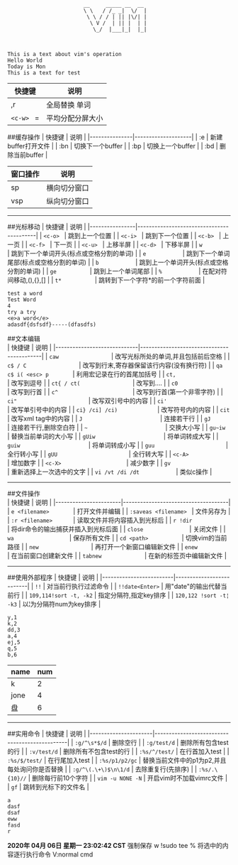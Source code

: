 ```
                        __     _____ __  __ 
                        \ \   / /_ _|  \/  |
                         \ \ / / | || |\/| |
                          \ V /  | || |  | |
                           \_/  |___|_|  |_|
                                            
                        
```

```
This is a text about vim's operation
Hello World
Today is Mon
This is a text for test
```

| 快捷键     | 说明             |
|------------|------------------|
| ,r         | 全局替换 单词    |
| `<c-w> ` = | 平均分配分屏大小 |

##缓存操作
| 快捷键        | 说明               |
|---------------|--------------------|
| :e <filename> | 新建buffer打开文件 |
| :bn           | 切换下一个buffer   |
| :bp           | 切换上一个buffer   |
| :bd           | 删除当前buffer     |

| 窗口操作      | 说明         |
|---------------|--------------|
| sp <filename> | 横向切分窗口 |
| vsp           | 纵向切分窗口 |

---




##光标移动
| 快捷键         | 说明                                     |
|----------------|------------------------------------------|
| `<c-o> `       | 跳到上一个位置                           |
| `<c-i> `       | 跳到下一个位置                           |
| `<c-b> `       | 上一页                                   |
| `<c-f> `       | 下一页                                   |
| `<c-u> `       | 上移半屏                                 |
| `<c-d> `       | 下移半屏                                 |
| `w        `    | 跳到下一个单词开头(标点或空格分割的单词) |
| `e           ` | 跳到下一个单词尾部(标点或空格分割的单词) |
| `b           ` | 跳到上一个单词开头(标点或空格分割的单词) |
| `ge          ` | 跳到上一个单词尾部                       |
| `%           ` | 在配对符间移动,(),{},[]                  |
| `t*          ` | 跳转到下一个字符*的前一个字符前面        |

```
test a word
Test Word
4
try a try
<e>a word</e>
adasdf{dsfsdf}-----(dfasdfs)
```

##文本编辑  
| 快捷键                      | 说明                                      |
|-----------------------------|-------------------------------------------|
| `caw                `       | 改写光标所处的单词,并且包括前后空格       |
| `c$ / C                `    | 改写到行末,寄存器保留该行内容(没有换行符) |
| `qa c$ i( <esc> p       `   | 利用宏记录在行的首尾加括号                |
| `ct,                      ` | 改写到逗号                                |
| `ct{ / ct(                ` | 改写到....                                |
| `c0                       ` | 改写到行首                                |
| `c^                       ` | 改写到行首(第一个非零字符)                |
| `ci"                      ` | 改写双引号中的内容                        |
| `ci'                      ` | 改写单引号中的内容                        |
| `ci} /ci] /ci)            ` | 改写符号内的内容                          |
| `cit                      ` | 改写xml tag中的内容                       |
| `J                        ` | 连接若干行                                |
| `gJ                       ` | 连接若干行,删除空白符                     |
| `~                        ` | 交换大小写                                |
| `gu~iw                    ` | 替换当前单词的大小写                      |
| `gUiw                     ` | 将单词转成大写                            |
| `guiw                     ` | 将单词转成小写                            |
| `guu                      ` | 全行转小写                                |
| `gUU                      ` | 全行转大写                                |
| `<c-A>                    ` | 增加数字                                  |
| `<c-X>                    ` | 减少数字                                  |
| `gv                       ` | 重新选择上一次选中的文字                  |
| `vi /vt /di /dt           ` | 类似c操作                                 |


---


##文件操作   
| 快捷键                | 说明                                |
|-----------------------|-------------------------------------|
| `e <filename>       ` | 打开文件并编辑                      |
| `:saveas <filename> ` | 文件另存为                          |
| `:r <filename>      ` | 读取文件并将内容插入到光标后        |
| `r !dir             ` | 将dir命令的输出捕获并插入到光标后面 |
| `close              ` | 关闭文件                            |
| `wa                 ` | 保存所有文件                        |
| `cd <path>          ` | 切换vim的当前路径                   |
| `new                ` | 再打开一个新窗口编辑新文件          |
| `enew               ` | 在当前窗口创建新文件                |
| `tabnew             ` | 在新的标签页中编辑新文件            |


---


##使用外部程序
| 快捷键                  | 说明                     |
|-------------------------|--------------------------|
| `!!`                    | 对当前行执行过滤命令     |
| `!!date<Enter>`         | 用"date"的输出代替当前行 |
| `109,114!sort -t, -k2`  | 指定分隔符,指定key排序   |
| `120,122 !sort -t¦ -k3` | 以¦为分隔符num为key排序  |

```
y,1
k,2
dd,3
a,4
ej,5
q,5
b,6
```

| name | num |
|------|-----|
| k    | 2   |
| jone | 4   |
| 盘   | 6   |

---

##实用命令
| 快捷键               | 说明                                          |
|----------------------|-----------------------------------------------|
| `:g/^\s*$/d`         | 删除空行                                      |
| `:g/test/d`          | 删除所有包含test的行                          |
| `:v/test/d`          | 删除所有不包含test的行                        |
| `:%s/^/test/`        | 在行首加入test                                |
| `:%s/$/test/`        | 在行尾加入test                                |
| `:%s/p1/p2/gc`       | 替换当前文件中的p1为p2,并且每处询问你是否替换 |
| `:g/^\(.\+\)$\n\1/d` | 去除重复行(先排序)                            |
| `:%s/.\{10}//`       | 删除每行前10个字符                            |
| `vim -u NONE -N`     | 开启vim时不加载vimrc文件                      |
| `gf`                 | 跳转到光标下的文件名                          |

```
a
dasf
dsaf
eww
fasd
r
```

**2020年 04月 06日 星期一 23:02:42 CST** 
强制保存                    w !sudo tee %
将选中的内容逐行执行命令    V:normal cmd



